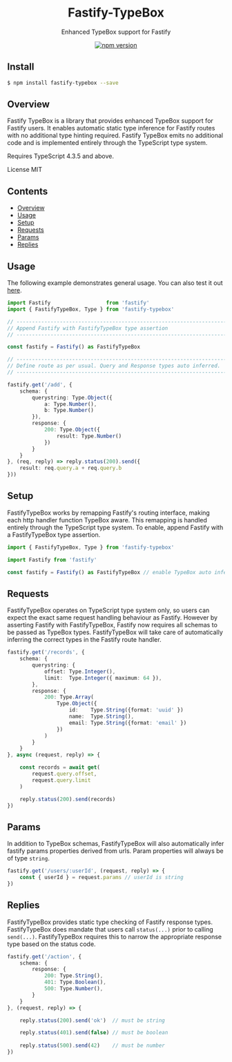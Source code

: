 <div align='center'>

<h1>Fastify-TypeBox</h1>

<p>Enhanced TypeBox support for Fastify</p>

[![npm version](https://badge.fury.io/js/fastify-typebox.svg)](https://badge.fury.io/js/fastify-typebox)

</div>

## Install

```bash
$ npm install fastify-typebox --save
```

## Overview

Fastify TypeBox is a library that provides enhanced TypeBox support for Fastify users. It enables automatic static type inference for Fastify routes with no additional type hinting required. Fastify TypeBox emits no additional code and is implemented entirely through the TypeScript type system.

Requires TypeScript 4.3.5 and above.

License MIT

## Contents

- [Overview](#Overview)
- [Usage](#Usage)
- [Setup](#Setup)
- [Requests](#Requests)
- [Params](#Params)
- [Replies](#Replies)

## Usage

The following example demonstrates general usage. You can also test it out [here](https://www.typescriptlang.org/play?#code/JYWwDg9gTgLgBAMQIYGcbAGYE867-gvDKCEOAcg1XW3IFgAoUSWOAb0WsywBUswApgCEIADwA0cPoLgBfOMVIUqabgFoY-AQCMx9BowD0huGrPmLlq9Zu279s0ZMBBMIIB2AE06rscAO7AMAAWPjS8WiKicJoyqCgCsMAQ7k6mDhmZWRmMjADGKWgKXH4AvGHcABQAlHCoFdjSwmK5DMbp2Z1dWWkAIgIYwO4CcCQArjAj9YJQcGMoY0gANgB0cACKY4k4SF5wAEoCKJDuCTFaKHUTEHBDGIlQAp4rad1v7zatKuErAOYCMEq5EMSE8nnIkg4jHwKDywQEICQAC52NDCHAAI5bKBYNBQIa-FFNFYAeW0ACsBHlAWw0ei8MipFoVgA5MYgbSJGriOn0uDaInMtkcrnVXn4WTVHkMemPY6FAQo2kyvm4ABMAAYNYLBKSKVSaeLVaMjmMljAdQJWezOVAakbCJKHXJebJGLJJJVHhjJI8wEssLVSgA+E3+rArNBIGDzSqajXVSMCLyVZX4OVmi0mjErLHbFZIOAAamzuexEe07uq1SAA).

```typescript
import Fastify                  from 'fastify'
import { FastifyTypeBox, Type } from 'fastify-typebox'

// --------------------------------------------------------------------
// Append Fastify with FastifyTypeBox type assertion
// --------------------------------------------------------------------

const fastify = Fastify() as FastifyTypeBox

// --------------------------------------------------------------------
// Define route as per usual. Query and Response types auto inferred.
// --------------------------------------------------------------------

fastify.get('/add', { 
    schema: {
        querystring: Type.Object({
            a: Type.Number(),
            b: Type.Number()
        }),
        response: {
            200: Type.Object({
                result: Type.Number()
            })
        }
    }
}, (req, reply) => reply.status(200).send({
    result: req.query.a + req.query.b
}))
```

## Setup

FastifyTypeBox works by remapping Fastify's routing interface, making each http handler function TypeBox aware. This remapping is handled entirely through the TypeScript type system. To enable, append Fastify with a FastifyTypeBox type assertion.

```typescript
import { FastifyTypeBox, Type } from 'fastify-typebox'

import Fastify from 'fastify'

const fastify = Fastify() as FastifyTypeBox // enable TypeBox auto inference
```

## Requests

FastifyTypeBox operates on TypeScript type system only, so users can expect the exact same request handling behaviour as Fastify. However by asserting Fastify with FastifyTypeBox, Fastify now requires all schemas to be passed as TypeBox types. FastifyTypeBox will take care of automatically inferring the correct types in the Fastify route handler.

```typescript
fastify.get('/records', {
    schema: {
        querystring: {
            offset: Type.Integer(),
            limit:  Type.Integer({ maximum: 64 }),
        },
        response: {
            200: Type.Array(
                Type.Object({
                    id:    Type.String({format: 'uuid' })
                    name:  Type.String(),
                    email: Type.String({format: 'email' })
                })
            )
        }
    }
}, async (request, reply) => {

    const records = await get(
        request.query.offset, 
        request.query.limit
    )

    reply.status(200).send(records)
})
```

## Params

In addition to TypeBox schemas, FastifyTypeBox will also automatically infer fastify params properties derived from urls. Param properties will always be of type `string`.

```typescript
fastify.get('/users/:userId', (request, reply) => {
    const { userId } = request.params // userId is string
})
```

## Replies

FastifyTypeBox provides static type checking of Fastify response types. FastifyTypeBox does mandate that users call `status(...)` prior to calling `send(...)`. FastifyTypeBox requires this to narrow the appropriate response type based on the status code.

```typescript
fastify.get('/action', {
    schema: {
        response: {
            200: Type.String(),
            401: Type.Boolean(),
            500: Type.Number(),
        }
    }
}, (request, reply) => {

    reply.status(200).send('ok')  // must be string

    reply.status(401).send(false) // must be boolean
    
    reply.status(500).send(42)    // must be number
})
```

